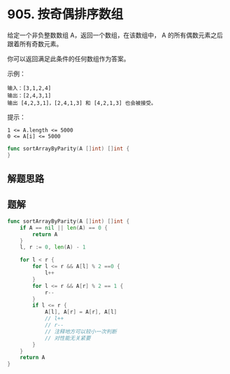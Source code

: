 # 905. 按奇偶排序数组
给定一个非负整数数组 A，返回一个数组，在该数组中， A 的所有偶数元素之后跟着所有奇数元素。  

你可以返回满足此条件的任何数组作为答案。  

示例：
```
输入：[3,1,2,4]
输出：[2,4,3,1]
输出 [4,2,3,1]，[2,4,1,3] 和 [4,2,1,3] 也会被接受。
```

提示：
```
1 <= A.length <= 5000
0 <= A[i] <= 5000
```

```go
func sortArrayByParity(A []int) []int {
}
```

## 解题思路

## 题解

```go
func sortArrayByParity(A []int) []int {
    if A == nil || len(A) == 0 {
        return A
    }
    l, r := 0, len(A) - 1

    for l < r {
        for l <= r && A[l] % 2 ==0 {
            l++
        }
        for l <= r && A[r] % 2 == 1 {
            r--
        }
        if l <= r {
            A[l], A[r] = A[r], A[l]
            // l++
            // r--
            // 注释地方可以较小一次判断
            // 对性能无关紧要
        }
    }
    return A
}
```